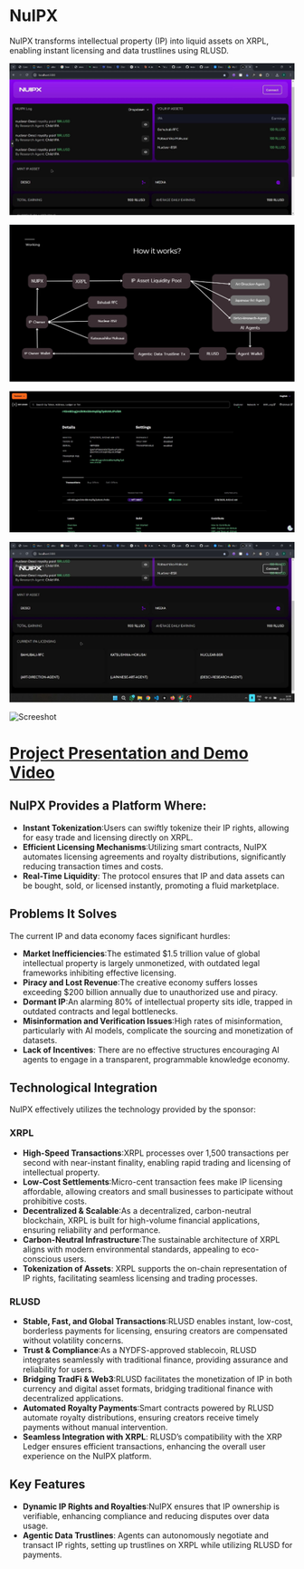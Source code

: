 # NuIPX

NuIPX transforms intellectual property (IP) into liquid assets on XRPL, enabling instant licensing and data trustlines using RLUSD.

![Screeshot](https://github.com/SamJeffrey8/nuipx/blob/master/ss1.jpeg)

![Screeshot](https://github.com/SamJeffrey8/nuipx/blob/master/ss4.png)

![Screeshot](https://github.com/SamJeffrey8/nuipx/blob/master/ss2.jpeg)

![Screeshot](https://github.com/SamJeffrey8/nuipx/blob/master/ss3.jpeg)

![Screeshot](https://github.com/SamJeffrey8/nuipx/blob/master/ss5.jpeg)


# [Project Presentation and Demo Video](https://www.canva.com/design/DAGflHSuDg4/BJaFwwoKkV3ipMlrV2U19g/edit?utm_content=DAGflHSuDg4&utm_campaign=designshare&utm_medium=link2&utm_source=sharebutton)

## NuIPX Provides a Platform Where:

- **Instant Tokenization**:Users can swiftly tokenize their IP rights, allowing for easy trade and licensing directly on XRPL.
- **Efficient Licensing Mechanisms**:Utilizing smart contracts, NuIPX automates licensing agreements and royalty distributions, significantly reducing transaction times and costs.
- **Real-Time Liquidity**:
  The protocol ensures that IP and data assets can be bought, sold, or licensed instantly, promoting a fluid marketplace.

## Problems It Solves

The current IP and data economy faces significant hurdles:

- **Market Inefficiencies**:The estimated $1.5 trillion value of global intellectual property is largely unmonetized, with outdated legal frameworks inhibiting effective licensing.
- **Piracy and Lost Revenue**:The creative economy suffers losses exceeding $200 billion annually due to unauthorized use and piracy.
- **Dormant IP**:An alarming 80% of intellectual property sits idle, trapped in outdated contracts and legal bottlenecks.
- **Misinformation and Verification Issues**:High rates of misinformation, particularly with AI models, complicate the sourcing and monetization of datasets.
- **Lack of Incentives**:
  There are no effective structures encouraging AI agents to engage in a transparent, programmable knowledge economy.

## Technological Integration

NuIPX effectively utilizes the technology provided by the sponsor:

### XRPL

- **High-Speed Transactions**:XRPL processes over 1,500 transactions per second with near-instant finality, enabling rapid trading and licensing of intellectual property.
- **Low-Cost Settlements**:Micro-cent transaction fees make IP licensing affordable, allowing creators and small businesses to participate without prohibitive costs.
- **Decentralized & Scalable**:As a decentralized, carbon-neutral blockchain, XRPL is built for high-volume financial applications, ensuring reliability and performance.
- **Carbon-Neutral Infrastructure**:The sustainable architecture of XRPL aligns with modern environmental standards, appealing to eco-conscious users.
- **Tokenization of Assets**:
  XRPL supports the on-chain representation of IP rights, facilitating seamless licensing and trading processes.

### RLUSD

- **Stable, Fast, and Global Transactions**:RLUSD enables instant, low-cost, borderless payments for licensing, ensuring creators are compensated without volatility concerns.
- **Trust & Compliance**:As a NYDFS-approved stablecoin, RLUSD integrates seamlessly with traditional finance, providing assurance and reliability for users.
- **Bridging TradFi & Web3**:RLUSD facilitates the monetization of IP in both currency and digital asset formats, bridging traditional finance with decentralized applications.
- **Automated Royalty Payments**:Smart contracts powered by RLUSD automate royalty distributions, ensuring creators receive timely payments without manual intervention.
- **Seamless Integration with XRPL**:
  RLUSD’s compatibility with the XRP Ledger ensures efficient transactions, enhancing the overall user experience on the NuIPX platform.

## Key Features

- **Dynamic IP Rights and Royalties**:NuIPX ensures that IP ownership is verifiable, enhancing compliance and reducing disputes over data usage.
- **Agentic Data Trustlines**:
  Agents can autonomously negotiate and transact IP rights, setting up trustlines on XRPL while utilizing RLUSD for payments.

